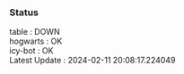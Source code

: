 ### Status


table : DOWN  
hogwarts : OK  
icy-bot : OK  
Latest Update : 2024-02-11 20:08:17.224049
